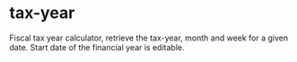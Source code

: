 # tax-year
Fiscal tax year calculator, retrieve the tax-year, month and week for a given date. Start date of the financial year is editable.
